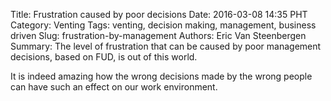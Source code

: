 Title: Frustration caused by poor decisions
Date: 2016-03-08 14:35 PHT
Category: Venting
Tags: venting, decision making, management, business driven 
Slug: frustration-by-management
Authors: Eric Van Steenbergen
Summary: The level of frustration that can be caused by poor management decisions, based on FUD, is out of this world.

It is indeed amazing how the wrong decisions made by the wrong people can have such an effect on our work environment.
